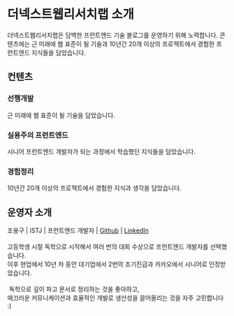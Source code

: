 # 더넥스트웹리서치랩 소개
더넥스트웹리서치랩은 담백한 프런트엔드 기술 블로그를 운영하기 위해 노력합니다.​ 콘텐츠에는 근 미래에 웹 표준이 될 기술과 10년간 20개 이상의 프로젝트에서 경험한 프런트엔드 지식들을 담았습니다.

## 컨텐츠
### 선행개발
근 미래에 웹 표준이 될 기술을 담았습니다.

### 실용주의 프런트엔드
시니어 프런트엔드 개발자가 되는 과정에서 학습했던 지식들을 담았습니다.
​
### 경험정리
10년간 20개 이상의 프로젝트에서 경험한 지식과 생각을 담았습니다.

## 운영자 소개
조용구 | ISTJ | 프런트엔드 개발자 | [Github](https://github.com/ChoDragon9) | [LinkedIn](https://www.linkedin.com/in/yongku-cho)
​<br /><br />
고등학생 시절 독학으로 시작해서 여러 번의 대회 수상으로 프런트엔드 개발자를 선택했습니다.<br />
이후 현업에서 10년 차 동안 대기업에서 2번의 조기진급과 카카오에서 시니어로 인정받았습니다.<br /><br />
​
독학으로 깊이 파고 문서로 정리하는 것을 좋아하고,<br />
매끄러운 커뮤니케이션과 효율적인 개발로 생산성을 끌어올리는 것을 자주 고민합니다 :)
